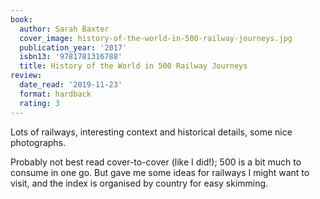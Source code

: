 ```yaml
---
book:
  author: Sarah Baxter
  cover_image: history-of-the-world-in-500-railway-journeys.jpg
  publication_year: '2017'
  isbn13: '9781781316788'
  title: History of the World in 500 Railway Journeys
review:
  date_read: '2019-11-23'
  format: hardback
  rating: 3
---
```


Lots of railways, interesting context and historical details, some nice photographs.

Probably not best read cover-to-cover (like I did!); 500 is a bit much to consume in one go. But gave me some ideas for railways I might want to visit, and the index is organised by country for easy skimming.
